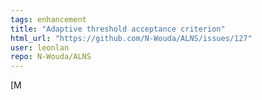 ```yaml
---
tags: enhancement
title: "Adaptive threshold acceptance criterion"
html_url: "https://github.com/N-Wouda/ALNS/issues/127"
user: leonlan
repo: N-Wouda/ALNS
---
```


[M